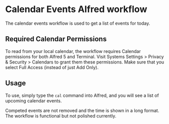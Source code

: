 # Calendar Events Alfred workflow

The calendar events workflow is used to get a list of events for today.

## Required Calendar Permissions

To read from your local calendar, the workflow requires Calendar permissions for both Alfred 5 and Terminal. Visit Systems Settings > Privacy & Security > Calendars to grant them these permissions. Make sure that you select Full Access (instead of just Add Only).

## Usage

To use, simply type the `cal` command into Alfred, and you will see a list of upcoming calendar events.

Competed events are not removed and the time is shown in a long format. The workflow is functional but not polished currently.
